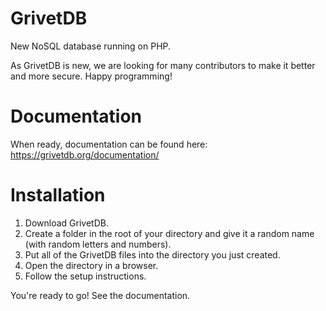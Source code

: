 

# GrivetDB
New NoSQL database running on PHP.

As GrivetDB is new, we are looking for many contributors to make it better and more secure. Happy programming!

# Documentation

When ready, documentation can be found here: https://grivetdb.org/documentation/

# Installation

1. Download GrivetDB.
2. Create a folder in the root of your directory and give it a random name (with random letters and numbers).
3. Put all of the GrivetDB files into the directory you just created.
4. Open the directory in a browser.
5. Follow the setup instructions.

You're ready to go! See the documentation.